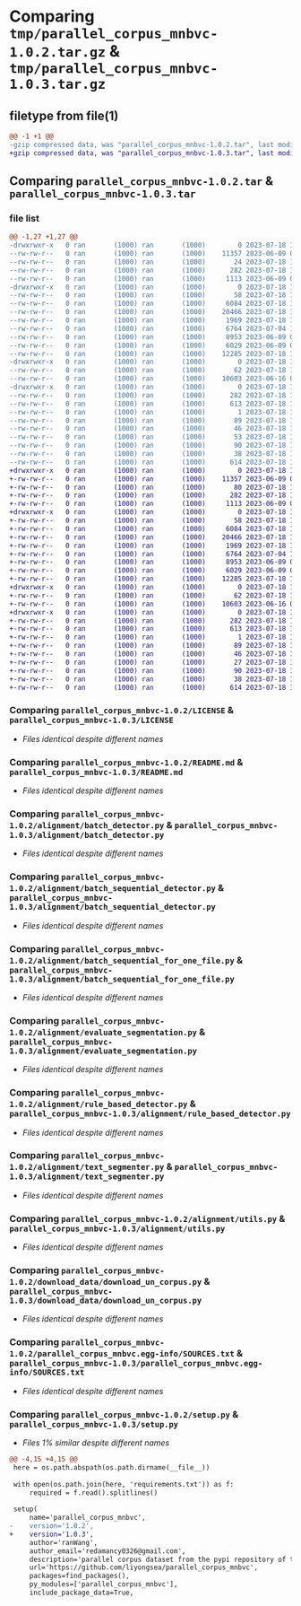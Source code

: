 # Comparing `tmp/parallel_corpus_mnbvc-1.0.2.tar.gz` & `tmp/parallel_corpus_mnbvc-1.0.3.tar.gz`

## filetype from file(1)

```diff
@@ -1 +1 @@
-gzip compressed data, was "parallel_corpus_mnbvc-1.0.2.tar", last modified: Tue Jul 18 17:57:07 2023, max compression
+gzip compressed data, was "parallel_corpus_mnbvc-1.0.3.tar", last modified: Tue Jul 18 18:04:42 2023, max compression
```

## Comparing `parallel_corpus_mnbvc-1.0.2.tar` & `parallel_corpus_mnbvc-1.0.3.tar`

### file list

```diff
@@ -1,27 +1,27 @@
-drwxrwxr-x   0 ran       (1000) ran       (1000)        0 2023-07-18 17:57:07.375981 parallel_corpus_mnbvc-1.0.2/
--rw-rw-r--   0 ran       (1000) ran       (1000)    11357 2023-06-09 04:45:49.000000 parallel_corpus_mnbvc-1.0.2/LICENSE
--rw-rw-r--   0 ran       (1000) ran       (1000)       24 2023-07-18 16:06:49.000000 parallel_corpus_mnbvc-1.0.2/MANIFEST.in
--rw-rw-r--   0 ran       (1000) ran       (1000)      282 2023-07-18 17:57:07.375981 parallel_corpus_mnbvc-1.0.2/PKG-INFO
--rw-rw-r--   0 ran       (1000) ran       (1000)     1113 2023-06-09 04:45:49.000000 parallel_corpus_mnbvc-1.0.2/README.md
-drwxrwxr-x   0 ran       (1000) ran       (1000)        0 2023-07-18 17:57:07.375981 parallel_corpus_mnbvc-1.0.2/alignment/
--rw-rw-r--   0 ran       (1000) ran       (1000)       58 2023-07-18 17:50:51.000000 parallel_corpus_mnbvc-1.0.2/alignment/__init__.py
--rw-rw-r--   0 ran       (1000) ran       (1000)     6084 2023-07-18 15:29:34.000000 parallel_corpus_mnbvc-1.0.2/alignment/batch_detector.py
--rw-rw-r--   0 ran       (1000) ran       (1000)    20466 2023-07-18 15:29:34.000000 parallel_corpus_mnbvc-1.0.2/alignment/batch_sequential_detector.py
--rw-rw-r--   0 ran       (1000) ran       (1000)     1969 2023-07-18 15:29:34.000000 parallel_corpus_mnbvc-1.0.2/alignment/batch_sequential_for_one_file.py
--rw-rw-r--   0 ran       (1000) ran       (1000)     6764 2023-07-04 11:34:28.000000 parallel_corpus_mnbvc-1.0.2/alignment/evaluate_segmentation.py
--rw-rw-r--   0 ran       (1000) ran       (1000)     8953 2023-06-09 04:45:49.000000 parallel_corpus_mnbvc-1.0.2/alignment/rule_based_detector.py
--rw-rw-r--   0 ran       (1000) ran       (1000)     6029 2023-06-09 04:45:49.000000 parallel_corpus_mnbvc-1.0.2/alignment/text_segmenter.py
--rw-rw-r--   0 ran       (1000) ran       (1000)    12285 2023-07-18 15:29:34.000000 parallel_corpus_mnbvc-1.0.2/alignment/utils.py
-drwxrwxr-x   0 ran       (1000) ran       (1000)        0 2023-07-18 17:57:07.375981 parallel_corpus_mnbvc-1.0.2/download_data/
--rw-rw-r--   0 ran       (1000) ran       (1000)       62 2023-07-18 17:50:58.000000 parallel_corpus_mnbvc-1.0.2/download_data/__init__.py
--rw-rw-r--   0 ran       (1000) ran       (1000)    10603 2023-06-16 09:39:48.000000 parallel_corpus_mnbvc-1.0.2/download_data/download_un_corpus.py
-drwxrwxr-x   0 ran       (1000) ran       (1000)        0 2023-07-18 17:57:07.375981 parallel_corpus_mnbvc-1.0.2/parallel_corpus_mnbvc.egg-info/
--rw-rw-r--   0 ran       (1000) ran       (1000)      282 2023-07-18 17:57:07.000000 parallel_corpus_mnbvc-1.0.2/parallel_corpus_mnbvc.egg-info/PKG-INFO
--rw-rw-r--   0 ran       (1000) ran       (1000)      613 2023-07-18 17:57:07.000000 parallel_corpus_mnbvc-1.0.2/parallel_corpus_mnbvc.egg-info/SOURCES.txt
--rw-rw-r--   0 ran       (1000) ran       (1000)        1 2023-07-18 17:57:07.000000 parallel_corpus_mnbvc-1.0.2/parallel_corpus_mnbvc.egg-info/dependency_links.txt
--rw-rw-r--   0 ran       (1000) ran       (1000)       89 2023-07-18 17:57:07.000000 parallel_corpus_mnbvc-1.0.2/parallel_corpus_mnbvc.egg-info/requires.txt
--rw-rw-r--   0 ran       (1000) ran       (1000)       46 2023-07-18 17:57:07.000000 parallel_corpus_mnbvc-1.0.2/parallel_corpus_mnbvc.egg-info/top_level.txt
--rw-rw-r--   0 ran       (1000) ran       (1000)       53 2023-07-18 17:56:48.000000 parallel_corpus_mnbvc-1.0.2/parallel_corpus_mnbvc.py
--rw-rw-r--   0 ran       (1000) ran       (1000)       90 2023-07-18 15:29:34.000000 parallel_corpus_mnbvc-1.0.2/requirements.txt
--rw-rw-r--   0 ran       (1000) ran       (1000)       38 2023-07-18 17:57:07.375981 parallel_corpus_mnbvc-1.0.2/setup.cfg
--rw-rw-r--   0 ran       (1000) ran       (1000)      614 2023-07-18 17:57:00.000000 parallel_corpus_mnbvc-1.0.2/setup.py
+drwxrwxr-x   0 ran       (1000) ran       (1000)        0 2023-07-18 18:04:42.960639 parallel_corpus_mnbvc-1.0.3/
+-rw-rw-r--   0 ran       (1000) ran       (1000)    11357 2023-06-09 04:45:49.000000 parallel_corpus_mnbvc-1.0.3/LICENSE
+-rw-rw-r--   0 ran       (1000) ran       (1000)       80 2023-07-18 18:04:18.000000 parallel_corpus_mnbvc-1.0.3/MANIFEST.in
+-rw-rw-r--   0 ran       (1000) ran       (1000)      282 2023-07-18 18:04:42.960639 parallel_corpus_mnbvc-1.0.3/PKG-INFO
+-rw-rw-r--   0 ran       (1000) ran       (1000)     1113 2023-06-09 04:45:49.000000 parallel_corpus_mnbvc-1.0.3/README.md
+drwxrwxr-x   0 ran       (1000) ran       (1000)        0 2023-07-18 18:04:42.960639 parallel_corpus_mnbvc-1.0.3/alignment/
+-rw-rw-r--   0 ran       (1000) ran       (1000)       58 2023-07-18 17:50:51.000000 parallel_corpus_mnbvc-1.0.3/alignment/__init__.py
+-rw-rw-r--   0 ran       (1000) ran       (1000)     6084 2023-07-18 15:29:34.000000 parallel_corpus_mnbvc-1.0.3/alignment/batch_detector.py
+-rw-rw-r--   0 ran       (1000) ran       (1000)    20466 2023-07-18 15:29:34.000000 parallel_corpus_mnbvc-1.0.3/alignment/batch_sequential_detector.py
+-rw-rw-r--   0 ran       (1000) ran       (1000)     1969 2023-07-18 15:29:34.000000 parallel_corpus_mnbvc-1.0.3/alignment/batch_sequential_for_one_file.py
+-rw-rw-r--   0 ran       (1000) ran       (1000)     6764 2023-07-04 11:34:28.000000 parallel_corpus_mnbvc-1.0.3/alignment/evaluate_segmentation.py
+-rw-rw-r--   0 ran       (1000) ran       (1000)     8953 2023-06-09 04:45:49.000000 parallel_corpus_mnbvc-1.0.3/alignment/rule_based_detector.py
+-rw-rw-r--   0 ran       (1000) ran       (1000)     6029 2023-06-09 04:45:49.000000 parallel_corpus_mnbvc-1.0.3/alignment/text_segmenter.py
+-rw-rw-r--   0 ran       (1000) ran       (1000)    12285 2023-07-18 15:29:34.000000 parallel_corpus_mnbvc-1.0.3/alignment/utils.py
+drwxrwxr-x   0 ran       (1000) ran       (1000)        0 2023-07-18 18:04:42.960639 parallel_corpus_mnbvc-1.0.3/download_data/
+-rw-rw-r--   0 ran       (1000) ran       (1000)       62 2023-07-18 17:50:58.000000 parallel_corpus_mnbvc-1.0.3/download_data/__init__.py
+-rw-rw-r--   0 ran       (1000) ran       (1000)    10603 2023-06-16 09:39:48.000000 parallel_corpus_mnbvc-1.0.3/download_data/download_un_corpus.py
+drwxrwxr-x   0 ran       (1000) ran       (1000)        0 2023-07-18 18:04:42.960639 parallel_corpus_mnbvc-1.0.3/parallel_corpus_mnbvc.egg-info/
+-rw-rw-r--   0 ran       (1000) ran       (1000)      282 2023-07-18 18:04:42.000000 parallel_corpus_mnbvc-1.0.3/parallel_corpus_mnbvc.egg-info/PKG-INFO
+-rw-rw-r--   0 ran       (1000) ran       (1000)      613 2023-07-18 18:04:42.000000 parallel_corpus_mnbvc-1.0.3/parallel_corpus_mnbvc.egg-info/SOURCES.txt
+-rw-rw-r--   0 ran       (1000) ran       (1000)        1 2023-07-18 18:04:42.000000 parallel_corpus_mnbvc-1.0.3/parallel_corpus_mnbvc.egg-info/dependency_links.txt
+-rw-rw-r--   0 ran       (1000) ran       (1000)       89 2023-07-18 18:04:42.000000 parallel_corpus_mnbvc-1.0.3/parallel_corpus_mnbvc.egg-info/requires.txt
+-rw-rw-r--   0 ran       (1000) ran       (1000)       46 2023-07-18 18:04:42.000000 parallel_corpus_mnbvc-1.0.3/parallel_corpus_mnbvc.egg-info/top_level.txt
+-rw-rw-r--   0 ran       (1000) ran       (1000)       27 2023-07-18 18:03:43.000000 parallel_corpus_mnbvc-1.0.3/parallel_corpus_mnbvc.py
+-rw-rw-r--   0 ran       (1000) ran       (1000)       90 2023-07-18 15:29:34.000000 parallel_corpus_mnbvc-1.0.3/requirements.txt
+-rw-rw-r--   0 ran       (1000) ran       (1000)       38 2023-07-18 18:04:42.960639 parallel_corpus_mnbvc-1.0.3/setup.cfg
+-rw-rw-r--   0 ran       (1000) ran       (1000)      614 2023-07-18 18:04:41.000000 parallel_corpus_mnbvc-1.0.3/setup.py
```

### Comparing `parallel_corpus_mnbvc-1.0.2/LICENSE` & `parallel_corpus_mnbvc-1.0.3/LICENSE`

 * *Files identical despite different names*

### Comparing `parallel_corpus_mnbvc-1.0.2/README.md` & `parallel_corpus_mnbvc-1.0.3/README.md`

 * *Files identical despite different names*

### Comparing `parallel_corpus_mnbvc-1.0.2/alignment/batch_detector.py` & `parallel_corpus_mnbvc-1.0.3/alignment/batch_detector.py`

 * *Files identical despite different names*

### Comparing `parallel_corpus_mnbvc-1.0.2/alignment/batch_sequential_detector.py` & `parallel_corpus_mnbvc-1.0.3/alignment/batch_sequential_detector.py`

 * *Files identical despite different names*

### Comparing `parallel_corpus_mnbvc-1.0.2/alignment/batch_sequential_for_one_file.py` & `parallel_corpus_mnbvc-1.0.3/alignment/batch_sequential_for_one_file.py`

 * *Files identical despite different names*

### Comparing `parallel_corpus_mnbvc-1.0.2/alignment/evaluate_segmentation.py` & `parallel_corpus_mnbvc-1.0.3/alignment/evaluate_segmentation.py`

 * *Files identical despite different names*

### Comparing `parallel_corpus_mnbvc-1.0.2/alignment/rule_based_detector.py` & `parallel_corpus_mnbvc-1.0.3/alignment/rule_based_detector.py`

 * *Files identical despite different names*

### Comparing `parallel_corpus_mnbvc-1.0.2/alignment/text_segmenter.py` & `parallel_corpus_mnbvc-1.0.3/alignment/text_segmenter.py`

 * *Files identical despite different names*

### Comparing `parallel_corpus_mnbvc-1.0.2/alignment/utils.py` & `parallel_corpus_mnbvc-1.0.3/alignment/utils.py`

 * *Files identical despite different names*

### Comparing `parallel_corpus_mnbvc-1.0.2/download_data/download_un_corpus.py` & `parallel_corpus_mnbvc-1.0.3/download_data/download_un_corpus.py`

 * *Files identical despite different names*

### Comparing `parallel_corpus_mnbvc-1.0.2/parallel_corpus_mnbvc.egg-info/SOURCES.txt` & `parallel_corpus_mnbvc-1.0.3/parallel_corpus_mnbvc.egg-info/SOURCES.txt`

 * *Files identical despite different names*

### Comparing `parallel_corpus_mnbvc-1.0.2/setup.py` & `parallel_corpus_mnbvc-1.0.3/setup.py`

 * *Files 1% similar despite different names*

```diff
@@ -4,15 +4,15 @@
 here = os.path.abspath(os.path.dirname(__file__))
 
 with open(os.path.join(here, 'requirements.txt')) as f:
     required = f.read().splitlines()
 
 setup(
     name='parallel_corpus_mnbvc',
-    version='1.0.2',
+    version='1.0.3',
     author='ranWang',
     author_email='redamancy0326@gmail.com',
     description='parallel corpus dataset from the pypi repository of the mnbvc project',
     url='https://github.com/liyongsea/parallel_corpus_mnbvc',
     packages=find_packages(),
     py_modules=['parallel_corpus_mnbvc'],
     include_package_data=True,
```

